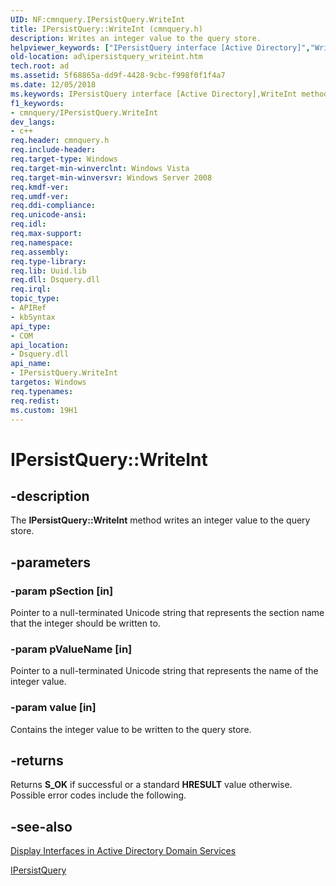```yaml
---
UID: NF:cmnquery.IPersistQuery.WriteInt
title: IPersistQuery::WriteInt (cmnquery.h)
description: Writes an integer value to the query store.helpviewer_keywords: ["IPersistQuery interface [Active Directory]","WriteInt method","IPersistQuery.WriteInt","IPersistQuery::WriteInt","WriteInt","WriteInt method [Active Directory]","WriteInt method [Active Directory]","IPersistQuery interface","_glines_ipersistquery_writeint","ad.ipersistquery__writeint","ad.ipersistquery_writeint","cmnquery/IPersistQuery::WriteInt"]
old-location: ad\ipersistquery_writeint.htm
tech.root: ad
ms.assetid: 5f68865a-dd9f-4428-9cbc-f998f0f1f4a7
ms.date: 12/05/2018
ms.keywords: IPersistQuery interface [Active Directory],WriteInt method, IPersistQuery.WriteInt, IPersistQuery::WriteInt, WriteInt, WriteInt method [Active Directory], WriteInt method [Active Directory],IPersistQuery interface, _glines_ipersistquery_writeint, ad.ipersistquery__writeint, ad.ipersistquery_writeint, cmnquery/IPersistQuery::WriteInt
f1_keywords:
- cmnquery/IPersistQuery.WriteInt
dev_langs:
- c++
req.header: cmnquery.h
req.include-header: 
req.target-type: Windows
req.target-min-winverclnt: Windows Vista
req.target-min-winversvr: Windows Server 2008
req.kmdf-ver: 
req.umdf-ver: 
req.ddi-compliance: 
req.unicode-ansi: 
req.idl: 
req.max-support: 
req.namespace: 
req.assembly: 
req.type-library: 
req.lib: Uuid.lib
req.dll: Dsquery.dll
req.irql: 
topic_type:
- APIRef
- kbSyntax
api_type:
- COM
api_location:
- Dsquery.dll
api_name:
- IPersistQuery.WriteInt
targetos: Windows
req.typenames: 
req.redist: 
ms.custom: 19H1
---
```


# IPersistQuery::WriteInt


## -description


The <b>IPersistQuery::WriteInt</b> method writes an integer value to the query store.


## -parameters




### -param pSection [in]

Pointer to a null-terminated Unicode string that represents the section name that the integer should be written to.


### -param pValueName [in]

Pointer to a null-terminated Unicode string that represents the name of the integer value.


### -param value [in]

Contains the integer value to be written to the query store.


## -returns



Returns <b>S_OK</b> if successful or a standard  <b>HRESULT</b> value otherwise. Possible error codes include the following.




## -see-also




<a href="https://docs.microsoft.com/windows/desktop/AD/display-interfaces-in-active-directory-domain-services">Display Interfaces in Active Directory Domain Services</a>



<a href="https://docs.microsoft.com/windows/desktop/api/cmnquery/nn-cmnquery-ipersistquery">IPersistQuery</a>
 

 

